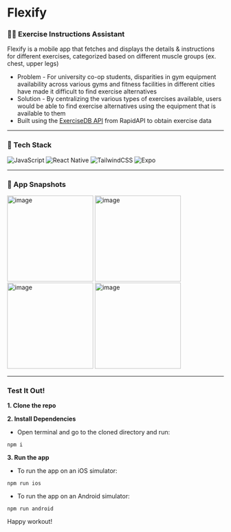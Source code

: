 # Flexify

<h3> 💪🏻 Exercise Instructions Assistant </h3>

Flexify is a mobile app that fetches and displays the details & instructions for different exercises, categorized based on different muscle groups (ex. chest, upper legs)
* Problem - For university co-op students, disparities in gym equipment availability across various gyms and fitness facilities in different cities have made it difficult to find exercise alternatives
* Solution - By centralizing the various types of exercises available, users would be able to find exercise alternatives using the equipment that is available to them
* Built using the [ExerciseDB API](https://rapidapi.com/justin-WFnsXH_t6/api/exercisedb) from RapidAPI to obtain exercise data

---

<h3> 🧰 Tech Stack </h3>

![JavaScript](https://img.shields.io/badge/javascript-%23323330.svg?style=for-the-badge&logo=javascript&logoColor=%23F7DF1E)
![React Native](https://img.shields.io/badge/react_native-%2320232a.svg?style=for-the-badge&logo=react&logoColor=%2361DAFB)
![TailwindCSS](https://img.shields.io/badge/tailwindcss-%2338B2AC.svg?style=for-the-badge&logo=tailwind-css&logoColor=white)
![Expo](https://img.shields.io/badge/expo-1C1E24?style=for-the-badge&logo=expo&logoColor=#D04A37)      

---

<h3> 📸 App Snapshots </h3>

<img width="200" alt="image" src="https://github.com/user-attachments/assets/1821fb93-a151-4425-80be-f0eb2f9c7dd7">
<img width="200" alt="image" src="https://github.com/user-attachments/assets/8ea6f10a-d7cd-4d67-a2bc-c4202752399f">
<img width="200" alt="image" src="https://github.com/user-attachments/assets/0208f4a3-73c2-467e-9464-9aaeb9c85389">
<img width="200" alt="image" src="https://github.com/user-attachments/assets/e3cdae49-906b-4c51-b463-56465cca8068">

---

<h3> Test It Out! </h3>

**1. Clone the repo**

**2. Install Dependencies**

- Open terminal and go to the cloned directory and run:
```
npm i
```

**3. Run the app**

- To run the app on an iOS simulator:
```
npm run ios
```

- To run the app on an Android simulator:
```
npm run android
```

Happy workout!
